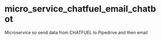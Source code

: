 # micro_service_chatfuel_email_chatbot
Microservice so send data from CHATFUEL to Pipedrive and then email
